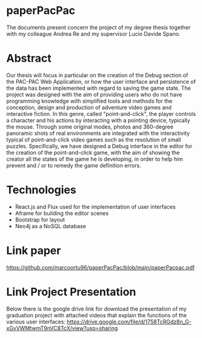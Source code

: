 # paperPacPac
The documents present concern the project of my degree thesis together with my colleague Andrea Re and my supervisor Lucio Davide Spano.

# Abstract
Our thesis will focus in particular on the creation of the Debug section of the PAC-PAC Web Application, or how the user interface and persistence of the data has been implemented with regard to saving the game state.
The project was designed with the aim of providing users who do not have programming knowledge with simplified tools and methods for the conception, design and production of adventure video games and interactive fiction. In this genre, called "point-and-click", the player controls a character and his actions by interacting with a pointing device, typically the mouse. Through some original modes, photos and 360-degree panoramic shots of real environments are integrated with the interactivity typical of point-and-click video games such as the resolution of small puzzles.
Specifically, we have designed a Debug interface in the editor for the creation of the point-and-click game, with the aim of showing the creator all the states of the game he is developing, in order to help him prevent and / or to remedy the game definition errors.

# Technologies
- React.js and Flux used for the implementation of user interfaces
- Aframe for building the editor scenes
- Bootstrap for layout
- Neo4j as a NoSQL database

# Link paper
https://github.com/marcoortu96/paperPacPac/blob/main/paperPacpac.pdf

# Link Project Presentation
Below there is the google drive link for download the presentation of my graduation project with attached videos that explain the functions of the various user interfaces:
https://drive.google.com/file/d/1758TcRGdz8n_G-xGvVWMtwmT9nVC8TcX/view?usp=sharing
